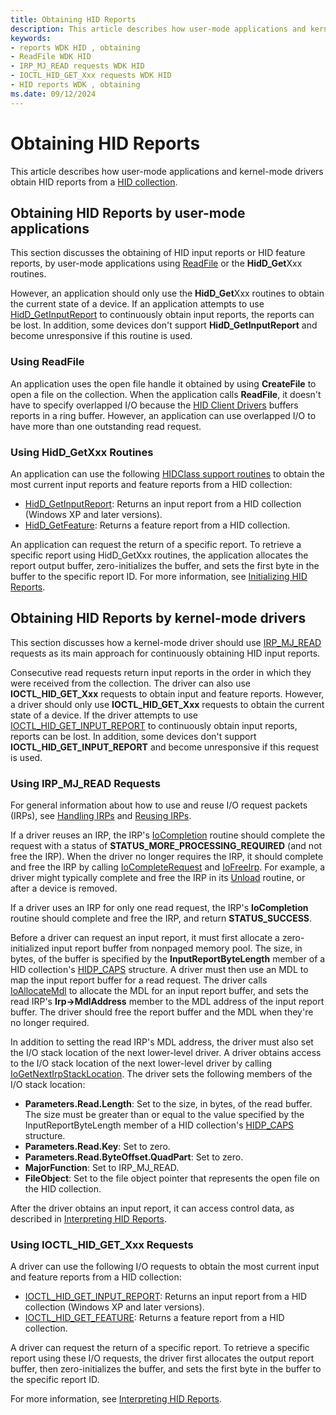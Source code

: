 ```yaml
---
title: Obtaining HID Reports
description: This article describes how user-mode applications and kernel-mode drivers obtain HID reports from a HID collection.
keywords:
- reports WDK HID , obtaining
- ReadFile WDK HID
- IRP_MJ_READ requests WDK HID
- IOCTL_HID_GET_Xxx requests WDK HID
- HID reports WDK , obtaining
ms.date: 09/12/2024
---
```


# Obtaining HID Reports

This article describes how user-mode applications and kernel-mode drivers obtain HID reports from a [HID collection](hid-collections.md).

## Obtaining HID Reports by user-mode applications

This section discusses the obtaining of HID input reports or HID feature reports, by user-mode applications using [ReadFile](/windows/win32/api/fileapi/nf-fileapi-readfile) or the **HidD_Get**Xxx routines.

However, an application should only use the **HidD_Get**Xxx routines to obtain the current state of a device. If an application attempts to use [HidD_GetInputReport](/windows-hardware/drivers/ddi/hidsdi/nf-hidsdi-hidd_getinputreport) to continuously obtain input reports, the reports can be lost. In addition, some devices don't support **HidD_GetInputReport** and become unresponsive if this routine is used.

### Using ReadFile

An application uses the open file handle it obtained by using **CreateFile** to open a file on the collection. When the application calls **ReadFile**, it doesn't have to specify overlapped I/O because the [HID Client Drivers](keyboard-and-mouse-hid-client-drivers.md) buffers reports in a ring buffer. However, an application can use overlapped I/O to have more than one outstanding read request.

### Using HidD_GetXxx Routines

An application can use the following [HIDClass support routines](/windows-hardware/drivers/ddi/_hid/#hidclass-support-routines) to obtain the most current input reports and feature reports from a HID collection:

- [HidD_GetInputReport](/windows-hardware/drivers/ddi/hidsdi/nf-hidsdi-hidd_getinputreport): Returns an input report from a HID collection (Windows XP and later versions).
- [HidD_GetFeature](/windows-hardware/drivers/ddi/hidsdi/nf-hidsdi-hidd_getfeature): Returns a feature report from a HID collection.

An application can request the return of a specific report. To retrieve a specific report using HidD_GetXxx routines, the application allocates the report output buffer, zero-initializes the buffer, and sets the first byte in the buffer to the specific report ID. For more information, see [Initializing HID Reports](initializing-hid-reports.md).

## Obtaining HID Reports by kernel-mode drivers

This section discusses how a kernel-mode driver should use [IRP_MJ_READ](../ifs/irp-mj-read.md) requests as its main approach for continuously obtaining HID input reports.

Consecutive read requests return input reports in the order in which they were received from the collection. The driver can also use **IOCTL_HID_GET_Xxx** requests to obtain input and feature reports. However, a driver should only use **IOCTL_HID_GET_Xxx** requests to obtain the current state of a device. If the driver attempts to use [IOCTL_HID_GET_INPUT_REPORT](/windows-hardware/drivers/ddi/hidclass/ni-hidclass-ioctl_hid_get_input_report) to continuously obtain input reports, reports can be lost. In addition, some devices don't support **IOCTL_HID_GET_INPUT_REPORT** and become unresponsive if this request is used.

### Using IRP_MJ_READ Requests

For general information about how to use and reuse I/O request packets (IRPs), see [Handling IRPs](../kernel/handling-irps.md) and [Reusing IRPs](../kernel/reusing-irps.md).

If a driver reuses an IRP, the IRP's [IoCompletion](/windows-hardware/drivers/ddi/wdm/nc-wdm-io_completion_routine) routine should complete the request with a status of **STATUS_MORE_PROCESSING_REQUIRED** (and not free the IRP). When the driver no longer requires the IRP, it should complete and free the IRP by calling [IoCompleteRequest](/windows-hardware/drivers/ddi/wdm/nf-wdm-iocompleterequest) and [IoFreeIrp](/windows-hardware/drivers/ddi/wdm/nf-wdm-iofreeirp). For example, a driver might typically complete and free the IRP in its [Unload](../kernel/unload-routine-functionality.md) routine, or after a device is removed.

If a driver uses an IRP for only one read request, the IRP's **IoCompletion** routine should complete and free the IRP, and return **STATUS_SUCCESS**.

Before a driver can request an input report, it must first allocate a zero-initialized input report buffer from nonpaged memory pool. The size, in bytes, of the buffer is specified by the **InputReportByteLength** member of a HID collection's [HIDP_CAPS](/windows-hardware/drivers/ddi/hidpi/ns-hidpi-_hidp_caps) structure. A driver must then use an MDL to map the input report buffer for a read request. The driver calls [IoAllocateMdl](/windows-hardware/drivers/ddi/wdm/nf-wdm-ioallocatemdl) to allocate the MDL for an input report buffer, and sets the read IRP's **Irp->MdlAddress** member to the MDL address of the input report buffer. The driver should free the report buffer and the MDL when they're no longer required.

In addition to setting the read IRP's MDL address, the driver must also set the I/O stack location of the next lower-level driver. A driver obtains access to the I/O stack location of the next lower-level driver by calling [IoGetNextIrpStackLocation](/windows-hardware/drivers/ddi/wdm/nf-wdm-iogetnextirpstacklocation). The driver sets the following members of the I/O stack location:

- **Parameters.Read.Length**: Set to the size, in bytes, of the read buffer. The size must be greater than or equal to the value specified by the InputReportByteLength member of a HID collection's [HIDP_CAPS](/windows-hardware/drivers/ddi/hidpi/ns-hidpi-_hidp_caps) structure.
- **Parameters.Read.Key**: Set to zero.
- **Parameters.Read.ByteOffset.QuadPart**: Set to zero.
- **MajorFunction**: Set to IRP_MJ_READ.
- **FileObject**: Set to the file object pointer that represents the open file on the HID collection.

After the driver obtains an input report, it can access control data, as described in [Interpreting HID Reports](interpreting-hid-reports.md).

### Using IOCTL_HID_GET_Xxx Requests

A driver can use the following I/O requests to obtain the most current input and feature reports from a HID collection:

- [IOCTL_HID_GET_INPUT_REPORT](/windows-hardware/drivers/ddi/hidclass/ni-hidclass-ioctl_hid_get_input_report): Returns an input report from a HID collection (Windows XP and later versions).
- [IOCTL_HID_GET_FEATURE](/windows-hardware/drivers/ddi/hidclass/ni-hidclass-ioctl_hid_get_feature): Returns a feature report from a HID collection.

A driver can request the return of a specific report. To retrieve a specific report using these I/O requests, the driver first allocates the output report buffer, then zero-initializes the buffer, and sets the first byte in the buffer to the specific report ID.

For more information, see [Interpreting HID Reports](interpreting-hid-reports.md).
